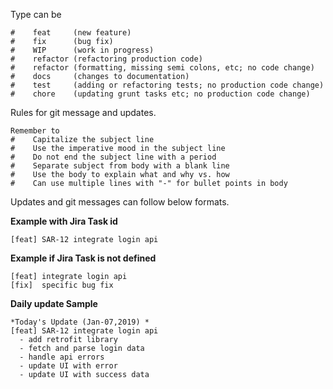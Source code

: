 Type can be 
```
#    feat     (new feature)
#    fix      (bug fix)
#    WIP      (work in progress)
#    refactor (refactoring production code)
#    refactor (formatting, missing semi colons, etc; no code change)
#    docs     (changes to documentation)
#    test     (adding or refactoring tests; no production code change)
#    chore    (updating grunt tasks etc; no production code change)
```

Rules for git message and updates.
```
Remember to
#    Capitalize the subject line
#    Use the imperative mood in the subject line
#    Do not end the subject line with a period
#    Separate subject from body with a blank line
#    Use the body to explain what and why vs. how
#    Can use multiple lines with "-" for bullet points in body
```

Updates and git messages can follow below formats.

**Example with Jira Task id**
```
[feat] SAR-12 integrate login api
```

**Example if Jira Task is not defined**
```
[feat] integrate login api
[fix]  specific bug fix
```

**Daily update Sample**
```skype
*Today's Update (Jan-07,2019) *
[feat] SAR-12 integrate login api
  - add retrofit library
  - fetch and parse login data
  - handle api errors
  - update UI with error
  - update UI with success data
```


